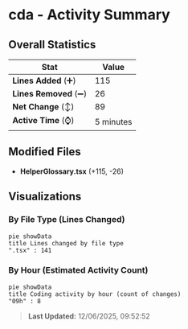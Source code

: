 # cda - Activity Summary 

## Overall Statistics

| Stat                   | Value                                                             |
| ---------------------- | ----------------------------------------------------------------- |
| **Lines Added** (➕)   | 115                                          |
| **Lines Removed** (➖) | 26                                        |
| **Net Change** (↕)    | 89                |
| **Active Time** (⌚)   | 5 minutes |


## Modified Files
- **HelperGlossary.tsx** (+115, -26)

## Visualizations

### By File Type (Lines Changed)

```mermaid
pie showData
title Lines changed by file type
".tsx" : 141
```

### By Hour (Estimated Activity Count)

```mermaid
pie showData
title Coding activity by hour (count of changes)
"09h" : 8
```


> **Last Updated:** 12/06/2025, 09:52:52
